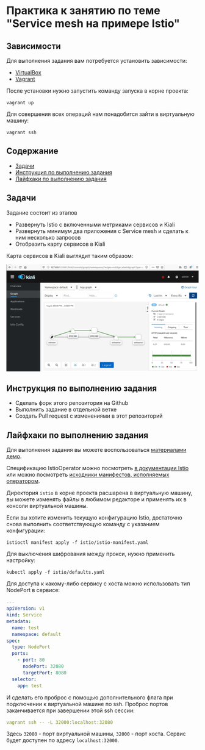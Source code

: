 # Практика к занятию по теме "Service mesh на примере Istio"

## Зависимости

Для выполнения задания вам потребуется установить зависимости:

- [VirtualBox](https://www.virtualbox.org/wiki/Downloads)
- [Vagrant](https://www.vagrantup.com/downloads.html)

После установки нужно запустить команду запуска в корне проекта:

```shell script
vagrant up
```

Для совершения всех операций нам понадобится зайти в виртуальную машину:

```shell script
vagrant ssh
```

## Содержание

* [Задачи](#Задачи)
* [Инструкция по выполнению задания](#Инструкция-по-выполнению-задания)
* [Лайфхаки по выполнению задания](#Лайфхаки-по-выполнению-задания)

## Задачи

Задание состоит из этапов

- Развернуть Istio с включенными метриками сервисов и Kiali
- Развернуть минимум два приложения с Service mesh и сделать к ним несколько запросов
- Отобразить карту сервисов в Kiali

Карта сервисов в Kiali выглядит таким образом:

![Карта сервисов](kiali-service-map.jpg)

## Инструкция по выполнению задания

- Сделать форк этого репозитория на Github
- Выполнить задание в отдельной ветке
- Создать Pull request с изменениями в этот репозиторий


## Лайфхаки по выполнению задания

Для выполнения задания вы можете воспользоваться [материалами демо](https://github.com/izhigalko/otus-demo-istio).

Спецификацию IstioOperator можно посмотреть
[в документации Istio](https://istio.io/latest/docs/reference/config/istio.operator.v1alpha1/#IstioOperatorSpec)
или можно посмотреть [исходники манифестов, исполняемых оператором](https://github.com/istio/istio/tree/1.6.4/manifests).

Директория `istio` в корне проекта расшарена в виртуальную машину, вы можете изменять файлы 
в любимом редакторе и применять их в консоли виртуальной машины.

Если вы хотите изменить текущую конфигурацию Istio,
достаточно снова выполнить соответствующую команду с указанием конфигурации:

```shell script
istioctl manifest apply -f istio/istio-manifest.yaml
```

Для выключения шифрования между прокси, нужно применить настройку:

```shell script
kubectl apply -f istio/defaults.yaml
```

Для доступа к какому-либо сервису с хоста можно использовать тип NodePort в сервисе:

```yaml
---
apiVersion: v1
kind: Service
metadata:
  name: test
  namespace: default
spec:
  type: NodePort
  ports:
    - port: 80
      nodePort: 32080
      targetPort: 8080
  selector:
    app: test
```

И сделать его проброс с помощью дополнительного флага
при подключении к виртуальной машине по ssh. Проброс портов заканчивается при завершении этой ssh сессии:

```yaml
vagrant ssh -- -L 32000:localhost:32080
```

Здесь `32080` - порт виртуальной машины, `32000` - порт хоста.
Сервис будет доступен по адресу `localhost:32000`.
